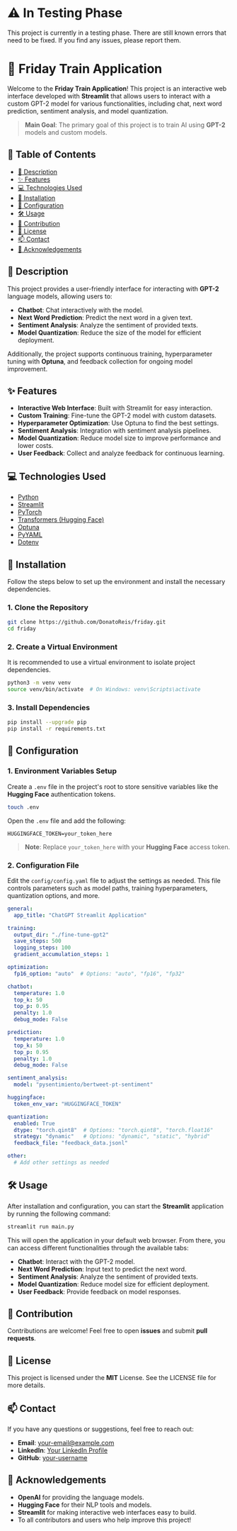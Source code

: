 # ⚠️ In Testing Phase

This project is currently in a testing phase. There are still known errors that need to be fixed. If you find any issues, please report them.

# 🤖 Friday Train Application

Welcome to the **Friday Train Application**! This project is an interactive web interface developed with **Streamlit** that allows users to interact with a custom GPT-2 model for various functionalities, including chat, next word prediction, sentiment analysis, and model quantization.

> **Main Goal**: The primary goal of this project is to train AI using **GPT-2** models and custom models.

## 📖 Table of Contents
- [📝 Description](#-description)
- [✨ Features](#-features)
- [💻 Technologies Used](#-technologies-used)
- [🚀 Installation](#-installation)
- [🔧 Configuration](#-configuration)
- [🛠️ Usage](#%EF%B8%8F-usage)
- [🤝 Contribution](#-contribution)
- [📜 License](#-license)
- [📫 Contact](#-contact)
- [🙏 Acknowledgements](#-acknowledgements)

## 📝 Description

This project provides a user-friendly interface for interacting with **GPT-2** language models, allowing users to:

- **Chatbot**: Chat interactively with the model.
- **Next Word Prediction**: Predict the next word in a given text.
- **Sentiment Analysis**: Analyze the sentiment of provided texts.
- **Model Quantization**: Reduce the size of the model for efficient deployment.

Additionally, the project supports continuous training, hyperparameter tuning with **Optuna**, and feedback collection for ongoing model improvement.

## ✨ Features

- **Interactive Web Interface**: Built with Streamlit for easy interaction.
- **Custom Training**: Fine-tune the GPT-2 model with custom datasets.
- **Hyperparameter Optimization**: Use Optuna to find the best settings.
- **Sentiment Analysis**: Integration with sentiment analysis pipelines.
- **Model Quantization**: Reduce model size to improve performance and lower costs.
- **User Feedback**: Collect and analyze feedback for continuous learning.

## 💻 Technologies Used

- [Python](https://www.python.org/)
- [Streamlit](https://streamlit.io/)
- [PyTorch](https://pytorch.org/)
- [Transformers (Hugging Face)](https://huggingface.co/transformers/)
- [Optuna](https://optuna.org/)
- [PyYAML](https://pyyaml.org/)
- [Dotenv](https://github.com/theskumar/python-dotenv)

## 🚀 Installation

Follow the steps below to set up the environment and install the necessary dependencies.

### 1. Clone the Repository
```bash
git clone https://github.com/DonatoReis/friday.git
cd friday
```

### 2. Create a Virtual Environment

It is recommended to use a virtual environment to isolate project dependencies.

```bash
python3 -m venv venv
source venv/bin/activate  # On Windows: venv\Scripts\activate
```

### 3. Install Dependencies

```bash
pip install --upgrade pip
pip install -r requirements.txt
```

## 🔧 Configuration

### 1. Environment Variables Setup

Create a `.env` file in the project's root to store sensitive variables like the **Hugging Face** authentication tokens.

```bash
touch .env
```

Open the `.env` file and add the following:

```env
HUGGINGFACE_TOKEN=your_token_here
```

> **Note**: Replace `your_token_here` with your **Hugging Face** access token.

### 2. Configuration File

Edit the `config/config.yaml` file to adjust the settings as needed. This file controls parameters such as model paths, training hyperparameters, quantization options, and more.

```yaml
general:
  app_title: "ChatGPT Streamlit Application"

training:
  output_dir: "./fine-tune-gpt2"
  save_steps: 500
  logging_steps: 100
  gradient_accumulation_steps: 1

optimization:
  fp16_option: "auto"  # Options: "auto", "fp16", "fp32"

chatbot:
  temperature: 1.0
  top_k: 50
  top_p: 0.95
  penalty: 1.0
  debug_mode: False

prediction:
  temperature: 1.0
  top_k: 50
  top_p: 0.95
  penalty: 1.0
  debug_mode: False

sentiment_analysis:
  model: "pysentimiento/bertweet-pt-sentiment"

huggingface:
  token_env_var: "HUGGINGFACE_TOKEN"

quantization:
  enabled: True
  dtype: "torch.qint8"  # Options: "torch.qint8", "torch.float16"
  strategy: "dynamic"   # Options: "dynamic", "static", "hybrid"
  feedback_file: "feedback_data.jsonl"

other:
  # Add other settings as needed
```

## 🛠️ Usage

After installation and configuration, you can start the **Streamlit** application by running the following command:

```bash
streamlit run main.py
```

This will open the application in your default web browser. From there, you can access different functionalities through the available tabs:

- **Chatbot**: Interact with the GPT-2 model.
- **Next Word Prediction**: Input text to predict the next word.
- **Sentiment Analysis**: Analyze the sentiment of provided texts.
- **Model Quantization**: Reduce model size for efficient deployment.
- **User Feedback**: Provide feedback on model responses.

## 🤝 Contribution

Contributions are welcome! Feel free to open **issues** and submit **pull requests**.

## 📜 License

This project is licensed under the **MIT** License. See the LICENSE file for more details.

## 📫 Contact

If you have any questions or suggestions, feel free to reach out:

- **Email**: [your-email@example.com](mailto:your-email@example.com)
- **LinkedIn**: [Your LinkedIn Profile](https://www.linkedin.com)
- **GitHub**: [your-username](https://github.com/your-username)

## 🙏 Acknowledgements

- **OpenAI** for providing the language models.
- **Hugging Face** for their NLP tools and models.
- **Streamlit** for making interactive web interfaces easy to build.
- To all contributors and users who help improve this project!
